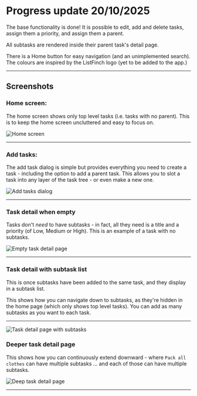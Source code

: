 # Progress update 20/10/2025

The base functionality is done!
It is possible to edit, add and delete tasks, assign them a priority, and assign them a parent. 

All subtasks are rendered inside their parent task's detail page. 

There is a Home button for easy navigation (and an unimplemented search). The colours are inspired by the ListFinch logo (yet to be added to the app.)

---

## Screenshots

### Home screen: 

The home screen shows only top level tasks (i.e. tasks with no parent). This is to keep the home screen uncluttered and easy to focus on.

![Home screen](home_screen.png)

--- 

### Add tasks:

The add task dialog is simple but provides everything you need to create a task - including the option to add a parent task.
This allows you to slot a task into any layer of the task tree - or even make a new one.

![Add tasks dialog](add_task.png)

---

### Task detail when empty

Tasks don't _need_ to have subtasks - in fact, all they need is a title and a priority (of Low, Medium or High).
This is an example of a task with no subtasks.

![Empty task detail page](task_detail_empty.png)

---

### Task detail with subtask list

This is once subtasks have been added to the same task, and they display in a subtask list. 

This shows how you can navigate down to subtasks, as they're hidden in the home page (which only shows top level tasks).
You can add as many subtasks as you want to each task. 

---

![Task detail page with subtasks](subtask_list.png)

### Deeper task detail page

This shows how you can continuously extend downward - where `Pack all clothes` can have multiple subtasks ... 
and each of those can have multiple subtasks.

![Deep task detail page](subtask_list_deep.png)

---